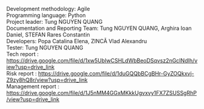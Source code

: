 Development methodology: Agile
<br>
Programming language: Python
<br>
Project leader: Tung NGUYEN QUANG
<br>
Documentation and Reporting Team: Tung NGUYEN QUANG, Arghira Ioan Daniel, STEFAN Rares Constantin
<br>
Developers: Popa Catalina Elena,  ZINCĂ Vlad Alexandru
<br>
Tester: Tung NGUYEN QUANG
<br>
Tech report : https://drive.google.com/file/d/1xw5UbIwCSHLdWbBeoDSqvsz2nGcINdIh/view?usp=drive_link
<br>
Risk report : https://drive.google.com/file/d/1duGQQbBCgBHr-GyZOQkxvj-Z9zy8hQ8r/view?usp=drive_link
<br>
Management report : https://drive.google.com/file/d/1J5nMM4GGxMKkkUgvxvy1FX7ZSUSSgRhP/view?usp=drive_link
